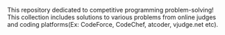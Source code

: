 This repository dedicated to competitive programming problem-solving! This collection includes solutions to various problems from online judges and coding platforms(Ex: CodeForce, CodeChef, atcoder, vjudge.net etc).
